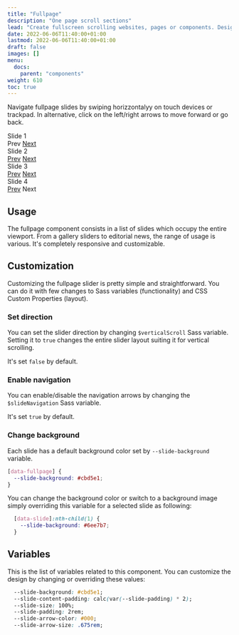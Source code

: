 ```yaml
---
title: "Fullpage"
description: "One page scroll sections"
lead: "Create fullscreen scrolling websites, pages or components. Designed for touch. Totally responsive."
date: 2022-06-06T11:40:00+01:00
lastmod: 2022-06-06T11:40:00+01:00
draft: false
images: []
menu:
  docs:
    parent: "components"
weight: 610
toc: true
---
```


Navigate fullpage slides by swiping horizzontalyy on touch devices or trackpad. In alternative, click on the left/right arrows to move forward or go back.

<div class="preview">
  <link rel="stylesheet" href="/cssui/cssui.min.css">
  <link rel="stylesheet" href="/cssui/cssui.fullpage.min.css">

  <div data-fullpage>
    <div data-slides>
      <section id="slide-1" data-slide="1">
        <div data-slide-content>
          Slide 1
        </div>
        <nav data-slide-nav="arrows">
          <span data-slide-arrow="prev">Prev</span>
          <a data-slide-arrow="next" href="#slide-2" title="Next">Next</a>
        </nav>
      </section>
      <section id="slide-2" data-slide="2">
        <div data-slide-content>
          Slide 2
        </div>
        <nav data-slide-nav="arrows">
          <a data-slide-arrow="prev" href="#slide-1" title="Prev">Prev</a>
          <a data-slide-arrow="next" href="#slide-3" title="Next">Next</a>
        </nav>
      </section>
      <section id="slide-3" data-slide="3">
        <div data-slide-content>
          Slide 3
        </div>
        <nav data-slide-nav="arrows">
          <a data-slide-arrow="prev" href="#slide-2" title="Prev">Prev</a>
          <a data-slide-arrow="next" href="#slide-4" title="Next">Next</a>
        </nav>
      </section>
      <section id="slide-4" data-slide="4">
        <div data-slide-content>
          Slide 4
        </div>
        <nav data-slide-nav="arrows">
          <a data-slide-arrow="prev" href="#slide-3" title="Prev">Prev</a>
          <span data-slide-arrow="next">Next</span>
        </nav>
      </section>
    </div>
  </div>
</div>

## Usage
The fullpage component consists in a list of slides which occupy the entire viewport. From a gallery sliders to editorial news, the range of usage is various. It's completely responsive and customizable.



## Customization
Customizing the fullpage slider is pretty simple and straightforward. You can do it with few changes to Sass variables (functionality) and CSS Custom Properties (layout).

### Set direction
You can set the slider direction by changing `$verticalScroll` Sass variable. Setting it to `true` changes the entire slider layout suiting it for vertical scrolling. 

It's set `false` by default.

### Enable navigation
You can enable/disable the navigation arrows by changing the `$slideNavigation` Sass variable. 

It's set `true` by default.

### Change background
Each slide has a default background color set by `--slide-background` variable.

```css
[data-fullpage] {
  --slide-background: #cbd5e1;
}
```

You can change the background color or switch to a background image simply overriding this variable for a selected slide as following:

```css
  [data-slide]:nth-child(1) {
    --slide-background: #6ee7b7;
  }
```

## Variables

This is the list of variables related to this component. You can customize the design by changing or overriding these values:

```css
  --slide-background: #cbd5e1;
  --slide-content-padding: calc(var(--slide-padding) * 2);
  --slide-size: 100%;
  --slide-padding: 2rem;
  --slide-arrow-color: #000;
  --slide-arrow-size: .675rem;
```
